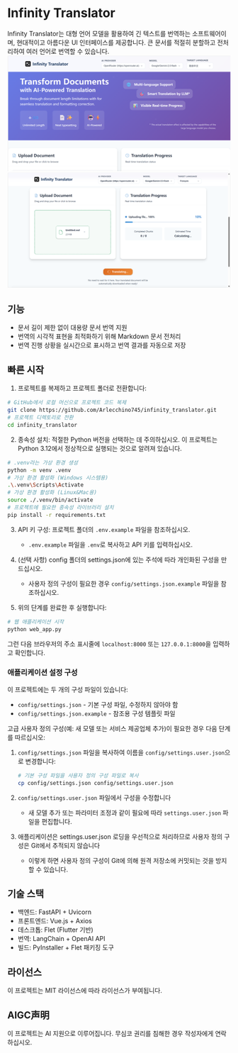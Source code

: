 # Infinity Translator

Infinity Translator는 대형 언어 모델을 활용하여 긴 텍스트를 번역하는 소프트웨어이며, 현대적이고 아름다운 UI 인터페이스를 제공합니다. 큰 문서를 적절히 분할하고 전처리하여 여러 언어로 번역할 수 있습니다.
![image](https://github.com/Arlecchino745/infinity_translator/blob/main/img/screenshot2.png)
![image](https://github.com/Arlecchino745/infinity_translator/blob/main/img/screenshot.png)

## 기능

- 문서 길이 제한 없이 대용량 문서 번역 지원
- 번역의 시각적 표현을 최적화하기 위해 Markdown 문서 전처리
- 번역 진행 상황을 실시간으로 표시하고 번역 결과를 자동으로 저장

## 빠른 시작

1. 프로젝트를 복제하고 프로젝트 폴더로 전환합니다:
```bash
# GitHub에서 로컬 머신으로 프로젝트 코드 복제
git clone https://github.com/Arlecchino745/infinity_translator.git
# 프로젝트 디렉토리로 전환
cd infinity_translator
```

2. 종속성 설치: 적절한 Python 버전을 선택하는 데 주의하십시오. 이 프로젝트는 Python 3.12에서 정상적으로 실행되는 것으로 알려져 있습니다.
```bash
# .venv라는 가상 환경 생성
python -m venv .venv
# 가상 환경 활성화 (Windows 시스템용)
.\.venv\Scripts\Activate
# 가상 환경 활성화 (Linux&Mac용)
source ./.venv/bin/activate
# 프로젝트에 필요한 종속성 라이브러리 설치
pip install -r requirements.txt
```

3. API 키 구성: 프로젝트 폴더의 `.env.example` 파일을 참조하십시오.
   - `.env.example` 파일을 `.env`로 복사하고 API 키를 입력하십시오.

4. (선택 사항) config 폴더의 settings.json에 있는 주석에 따라 개인화된 구성을 만드십시오.
   - 사용자 정의 구성이 필요한 경우 `config/settings.json.example` 파일을 참조하십시오.

5. 위의 단계를 완료한 후 실행합니다:
```bash
# 웹 애플리케이션 시작
python web_app.py
```
그런 다음 브라우저의 주소 표시줄에 `localhost:8000` 또는 `127.0.0.1:8000`을 입력하고 확인합니다.

### 애플리케이션 설정 구성

이 프로젝트에는 두 개의 구성 파일이 있습니다:
- `config/settings.json` - 기본 구성 파일, 수정하지 않아야 함
- `config/settings.json.example` - 참조용 구성 템플릿 파일

고급 사용자 정의 구성(예: 새 모델 또는 서비스 제공업체 추가)이 필요한 경우 다음 단계를 따르십시오:

1. `config/settings.json` 파일을 복사하여 이름을 `config/settings.user.json`으로 변경합니다:
   ```bash
   # 기본 구성 파일을 사용자 정의 구성 파일로 복사
   cp config/settings.json config/settings.user.json
   ```

2. `config/settings.user.json` 파일에서 구성을 수정합니다
   - 새 모델 추가 또는 파라미터 조정과 같이 필요에 따라 `settings.user.json` 파일을 편집합니다.

3. 애플리케이션은 settings.user.json 로딩을 우선적으로 처리하므로 사용자 정의 구성은 Git에서 추적되지 않습니다
   - 이렇게 하면 사용자 정의 구성이 Git에 의해 원격 저장소에 커밋되는 것을 방지할 수 있습니다.

## 기술 스택

- 백엔드: FastAPI + Uvicorn
- 프론트엔드: Vue.js + Axios
- 데스크톱: Flet (Flutter 기반)
- 번역: LangChain + OpenAI API
- 빌드: PyInstaller + Flet 패키징 도구

## 라이선스

이 프로젝트는 MIT 라이선스에 따라 라이선스가 부여됩니다.

## AIGC声明

이 프로젝트는 AI 지원으로 이루어집니다. 무심코 권리를 침해한 경우 작성자에게 연락하십시오.
